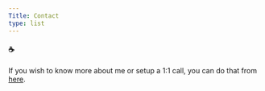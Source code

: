 ```yaml
---
Title: Contact
type: list
---
```



#### ☕
If you wish to know more about me or setup a 1:1 call, you can do that from [here](https://linktr.ee/haimantika).


